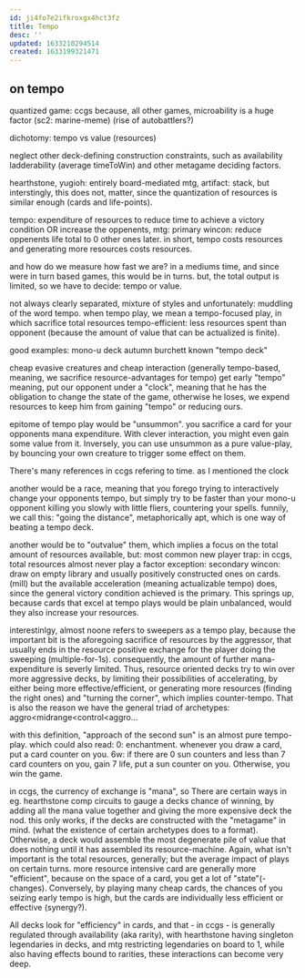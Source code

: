 ```yaml
---
id: ji4fo7e2ifkroxgx4hct3fz
title: Tempo
desc: ''
updated: 1633210294514
created: 1633199321471
---
```



## on tempo

quantized game:
    ccgs
because, all other games, microability is a huge factor (sc2: marine-meme)
(rise of autobattlers?)

dichotomy:
tempo vs value (resources)

neglect other deck-defining construction constraints, such as
availability
ladderability (average timeToWin)
and other metagame deciding factors.

hearthstone, yugioh: entirely board-mediated
mtg, artifact: stack, but interstingly, this does not, matter, since the quantization of resources is similar enough (cards and life-points).

tempo: expenditure of resources to reduce time to achieve a victory condition
OR increase the oppenents,
mtg:
 primary wincon: reduce oppenents life total to 0
other ones later.
in short, tempo costs resources
and generating more resources costs resources.

and how do we measure how fast we are? in a mediums time, and since were in turn based games, this would be in turns.
but, the total output is limited, so we have to decide: tempo or value.

not always clearly separated, mixture of styles and unfortunately:
muddling of the word tempo.
when tempo play, we mean a tempo-focused play, in which sacrifice total resources
tempo-efficient: less resources spent than opponent (because the amount of value that can be actualized is finite).

good examples:
mono-u deck autumn burchett
known "tempo deck"

cheap evasive creatures and cheap interaction (generally tempo-based, meaning, we sacrifice resource-advantages for tempo)
get early "tempo" meaning, put our opponent under a "clock", meaning that he has the obligation to change the state of the game, otherwise he loses,
we expend resources to keep him from gaining "tempo" or reducing ours.

epitome of tempo play would be "unsummon". you sacrifice a card for your opponents mana expenditure. With clever interaction, you might even gain some value from it.
Inversely, you can use unsummon as a pure value-play, by bouncing your own creature to trigger some effect on them.

There's many references in ccgs refering to time. as I mentioned the clock

another would be a race, meaning that you forego trying to interactively change your opponents tempo, but simply try to be faster
than your mono-u opponent killing you slowly with little fliers, countering your spells.
funnily, we call this: "going the distance", metaphorically apt,
which is one way of beating a tempo deck.

another would be to "outvalue" them, which implies a focus on the total amount of resources available, but:
most common new player trap:
in ccgs, total resources almost never play a factor
 exception: secondary wincon: draw on empty library and usually positively constructed ones on cards. (mill)
but the available acceleration (meaning actualizable tempo) does, since the general victory condition achieved is the primary.
This springs up, because cards that excel at tempo plays would be plain unbalanced, would they also increase your resources.

interestinlgy, almost noone refers to sweepers as a tempo play, because the important bit is the aforegoing sacrifice of resources by the aggressor, that usually ends in the resource positive exchange for the player doing the sweeping (multiple-for-1s).
consequently, the amount of further mana-expenditure is severly limited. Thus, resource oriented decks try to win over more aggressive decks, by limiting their possibilities of accelerating, by either being more effective/efficient, or generating more resources (finding the right ones) and "turning the corner",
which implies counter-tempo. That is also the reason we have the general triad of archetypes: aggro<midrange<control<aggro...

with this definition, "approach of the second sun" is an almost pure tempo-play. which could also read:
0: enchantment. whenever you draw a card, put a card counter on you. 6w: if there are 0 sun counters and less than 7 card counters on you, gain 7 life, put a sun counter on you. Otherwise, you win the game.

in ccgs, the currency of exchange is "mana", so
There are certain ways in eg. hearthstone comp circuits to gauge a decks chance of winning, by adding all the mana value together and giving the more expensive deck the nod.
this only works, if the decks are constructed with the "metagame" in mind.
(what the existence of certain archetypes does to a format). Otherwise, a deck would assemble the most degenerate pile of value that does nothing until it has assembled its resource-machine.
Again, what isn't important is the total resources, generally; but the average impact of plays on certain turns.
more resource intensive card are generally more "efficient", because on the space of a card, you get a lot of "state"(-changes).
Conversely, by playing many cheap cards, the chances of you seizing early tempo is high, but the cards are individually less efficient or effective (synergy?).

All decks look for "efficiency" in cards, and that - in ccgs - is generally regulated through availability (aka rarity), with hearthstone having singleton legendaries in decks, and mtg restricting legendaries on board to 1, while also having effects bound to rarities, these interactions can become very deep.
